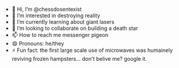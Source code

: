 - 👋 Hi, I’m @chessdosentexist
- 👀 I’m interested in destroying reality
- 🌱 I’m currently learning about giant lasers
- 💞️ I’m looking to collaborate on building a death star
- 📫 How to reach me messenger pigeon
- 😄 Pronouns: he/they
- ⚡ Fun fact: the first large scale use of microwaves was humainely reviving frozen hampsters... don't belive me? google it.

<!---
chessdosentexist/chessdosentexist is a ✨ special ✨ repository because its `README.md` (this file) appears on your GitHub profile.
You can click the Preview link to take a look at your changes.
--->
